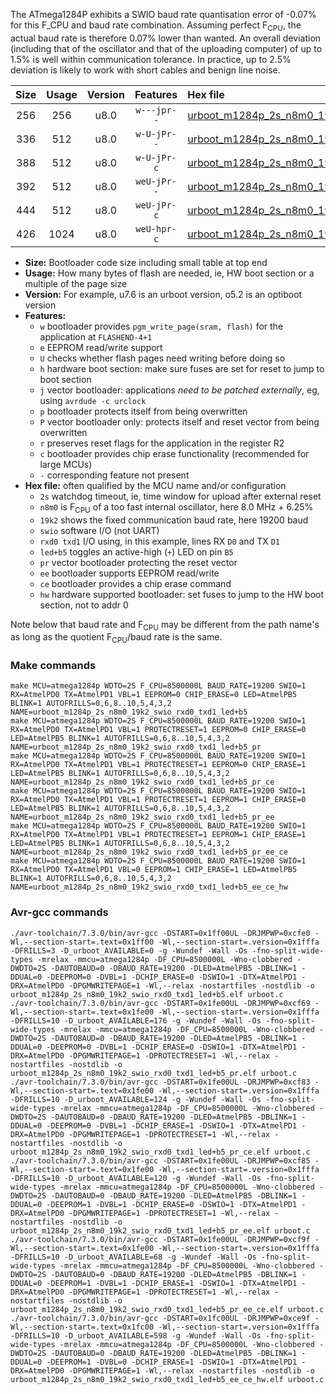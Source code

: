 The ATmega1284P exhibits a SWIO baud rate quantisation error of -0.07% for this F_CPU and baud rate combination. Assuming perfect F<sub>CPU</sub>, the actual baud rate is therefore 0.07% lower than wanted. An overall deviation (including that of the oscillator and that of the uploading computer) of up to 1.5% is well within communication tolerance. In practice, up to 2.5% deviation is likely to work with short cables and benign line noise.

|Size|Usage|Version|Features|Hex file|
|:-:|:-:|:-:|:-:|:--|
|256|256|u8.0|`w---jpr--`|[urboot_m1284p_2s_n8m0_19k2_swio_rxd0_txd1_led+b5.hex](https://raw.githubusercontent.com/stefanrueger/urboot.hex/main/boards/wildfire/atmega1284p/watchdog_2_s/internal_oscillator_n%2B6.25%25/%2B8m000000_hz/%2B%2B19k2_baud/uart0_rxd0_txd1/led%2Bb5/urboot_m1284p_2s_n8m0_19k2_swio_rxd0_txd1_led%2Bb5.hex)|
|336|512|u8.0|`w-U-jPr--`|[urboot_m1284p_2s_n8m0_19k2_swio_rxd0_txd1_led+b5_pr.hex](https://raw.githubusercontent.com/stefanrueger/urboot.hex/main/boards/wildfire/atmega1284p/watchdog_2_s/internal_oscillator_n%2B6.25%25/%2B8m000000_hz/%2B%2B19k2_baud/uart0_rxd0_txd1/led%2Bb5/urboot_m1284p_2s_n8m0_19k2_swio_rxd0_txd1_led%2Bb5_pr.hex)|
|388|512|u8.0|`w-U-jPr-c`|[urboot_m1284p_2s_n8m0_19k2_swio_rxd0_txd1_led+b5_pr_ce.hex](https://raw.githubusercontent.com/stefanrueger/urboot.hex/main/boards/wildfire/atmega1284p/watchdog_2_s/internal_oscillator_n%2B6.25%25/%2B8m000000_hz/%2B%2B19k2_baud/uart0_rxd0_txd1/led%2Bb5/urboot_m1284p_2s_n8m0_19k2_swio_rxd0_txd1_led%2Bb5_pr_ce.hex)|
|392|512|u8.0|`weU-jPr--`|[urboot_m1284p_2s_n8m0_19k2_swio_rxd0_txd1_led+b5_pr_ee.hex](https://raw.githubusercontent.com/stefanrueger/urboot.hex/main/boards/wildfire/atmega1284p/watchdog_2_s/internal_oscillator_n%2B6.25%25/%2B8m000000_hz/%2B%2B19k2_baud/uart0_rxd0_txd1/led%2Bb5/urboot_m1284p_2s_n8m0_19k2_swio_rxd0_txd1_led%2Bb5_pr_ee.hex)|
|444|512|u8.0|`weU-jPr-c`|[urboot_m1284p_2s_n8m0_19k2_swio_rxd0_txd1_led+b5_pr_ee_ce.hex](https://raw.githubusercontent.com/stefanrueger/urboot.hex/main/boards/wildfire/atmega1284p/watchdog_2_s/internal_oscillator_n%2B6.25%25/%2B8m000000_hz/%2B%2B19k2_baud/uart0_rxd0_txd1/led%2Bb5/urboot_m1284p_2s_n8m0_19k2_swio_rxd0_txd1_led%2Bb5_pr_ee_ce.hex)|
|426|1024|u8.0|`weU-hpr-c`|[urboot_m1284p_2s_n8m0_19k2_swio_rxd0_txd1_led+b5_ee_ce_hw.hex](https://raw.githubusercontent.com/stefanrueger/urboot.hex/main/boards/wildfire/atmega1284p/watchdog_2_s/internal_oscillator_n%2B6.25%25/%2B8m000000_hz/%2B%2B19k2_baud/uart0_rxd0_txd1/led%2Bb5/urboot_m1284p_2s_n8m0_19k2_swio_rxd0_txd1_led%2Bb5_ee_ce_hw.hex)|

- **Size:** Bootloader code size including small table at top end
- **Usage:** How many bytes of flash are needed, ie, HW boot section or a multiple of the page size
- **Version:** For example, u7.6 is an urboot version, o5.2 is an optiboot version
- **Features:**
  + `w` bootloader provides `pgm_write_page(sram, flash)` for the application at `FLASHEND-4+1`
  + `e` EEPROM read/write support
  + `U` checks whether flash pages need writing before doing so
  + `h` hardware boot section: make sure fuses are set for reset to jump to boot section
  + `j` vector bootloader: applications *need to be patched externally*, eg, using `avrdude -c urclock`
  + `p` bootloader protects itself from being overwritten
  + `P` vector bootloader only: protects itself and reset vector from being overwritten
  + `r` preserves reset flags for the application in the register R2
  + `c` bootloader provides chip erase functionality (recommended for large MCUs)
  + `-` corresponding feature not present
- **Hex file:** often qualified by the MCU name and/or configuration
  + `2s` watchdog timeout, ie, time window for upload after external reset
  + `n8m0` is F<sub>CPU</sub> of a too fast internal oscillator, here 8.0 MHz + 6.25%
  + `19k2` shows the fixed communication baud rate, here 19200 baud
  + `swio` software I/O (not UART)
  + `rxd0 txd1` I/O using, in this example, lines RX `D0` and TX `D1`
  + `led+b5` toggles an active-high (`+`) LED on pin `B5`
  + `pr` vector bootloader protecting the reset vector
  + `ee` bootloader supports EEPROM read/write
  + `ce` bootloader provides a chip erase command
  + `hw` hardware supported bootloader: set fuses to jump to the HW boot section, not to addr 0


Note below that baud rate and F<sub>CPU</sub> may be different from the path name's as long as the quotient F<sub>CPU</sub>/baud rate is the same.

### Make commands
```
make MCU=atmega1284p WDTO=2S F_CPU=8500000L BAUD_RATE=19200 SWIO=1 RX=AtmelPD0 TX=AtmelPD1 VBL=1 EEPROM=0 CHIP_ERASE=0 LED=AtmelPB5 BLINK=1 AUTOFRILLS=0,6,8..10,5,4,3,2 NAME=urboot_m1284p_2s_n8m0_19k2_swio_rxd0_txd1_led+b5
make MCU=atmega1284p WDTO=2S F_CPU=8500000L BAUD_RATE=19200 SWIO=1 RX=AtmelPD0 TX=AtmelPD1 VBL=1 PROTECTRESET=1 EEPROM=0 CHIP_ERASE=0 LED=AtmelPB5 BLINK=1 AUTOFRILLS=0,6,8..10,5,4,3,2 NAME=urboot_m1284p_2s_n8m0_19k2_swio_rxd0_txd1_led+b5_pr
make MCU=atmega1284p WDTO=2S F_CPU=8500000L BAUD_RATE=19200 SWIO=1 RX=AtmelPD0 TX=AtmelPD1 VBL=1 PROTECTRESET=1 EEPROM=0 CHIP_ERASE=1 LED=AtmelPB5 BLINK=1 AUTOFRILLS=0,6,8..10,5,4,3,2 NAME=urboot_m1284p_2s_n8m0_19k2_swio_rxd0_txd1_led+b5_pr_ce
make MCU=atmega1284p WDTO=2S F_CPU=8500000L BAUD_RATE=19200 SWIO=1 RX=AtmelPD0 TX=AtmelPD1 VBL=1 PROTECTRESET=1 EEPROM=1 CHIP_ERASE=0 LED=AtmelPB5 BLINK=1 AUTOFRILLS=0,6,8..10,5,4,3,2 NAME=urboot_m1284p_2s_n8m0_19k2_swio_rxd0_txd1_led+b5_pr_ee
make MCU=atmega1284p WDTO=2S F_CPU=8500000L BAUD_RATE=19200 SWIO=1 RX=AtmelPD0 TX=AtmelPD1 VBL=1 PROTECTRESET=1 EEPROM=1 CHIP_ERASE=1 LED=AtmelPB5 BLINK=1 AUTOFRILLS=0,6,8..10,5,4,3,2 NAME=urboot_m1284p_2s_n8m0_19k2_swio_rxd0_txd1_led+b5_pr_ee_ce
make MCU=atmega1284p WDTO=2S F_CPU=8500000L BAUD_RATE=19200 SWIO=1 RX=AtmelPD0 TX=AtmelPD1 VBL=0 EEPROM=1 CHIP_ERASE=1 LED=AtmelPB5 BLINK=1 AUTOFRILLS=0,6,8..10,5,4,3,2 NAME=urboot_m1284p_2s_n8m0_19k2_swio_rxd0_txd1_led+b5_ee_ce_hw
```

### Avr-gcc commands
```
./avr-toolchain/7.3.0/bin/avr-gcc -DSTART=0x1ff00UL -DRJMPWP=0xcfe0 -Wl,--section-start=.text=0x1ff00 -Wl,--section-start=.version=0x1fffa -DFRILLS=3 -D_urboot_AVAILABLE=0 -g -Wundef -Wall -Os -fno-split-wide-types -mrelax -mmcu=atmega1284p -DF_CPU=8500000L -Wno-clobbered -DWDTO=2S -DAUTOBAUD=0 -DBAUD_RATE=19200 -DLED=AtmelPB5 -DBLINK=1 -DDUAL=0 -DEEPROM=0 -DVBL=1 -DCHIP_ERASE=0 -DSWIO=1 -DTX=AtmelPD1 -DRX=AtmelPD0 -DPGMWRITEPAGE=1 -Wl,--relax -nostartfiles -nostdlib -o urboot_m1284p_2s_n8m0_19k2_swio_rxd0_txd1_led+b5.elf urboot.c
./avr-toolchain/7.3.0/bin/avr-gcc -DSTART=0x1fe00UL -DRJMPWP=0xcf69 -Wl,--section-start=.text=0x1fe00 -Wl,--section-start=.version=0x1fffa -DFRILLS=10 -D_urboot_AVAILABLE=176 -g -Wundef -Wall -Os -fno-split-wide-types -mrelax -mmcu=atmega1284p -DF_CPU=8500000L -Wno-clobbered -DWDTO=2S -DAUTOBAUD=0 -DBAUD_RATE=19200 -DLED=AtmelPB5 -DBLINK=1 -DDUAL=0 -DEEPROM=0 -DVBL=1 -DCHIP_ERASE=0 -DSWIO=1 -DTX=AtmelPD1 -DRX=AtmelPD0 -DPGMWRITEPAGE=1 -DPROTECTRESET=1 -Wl,--relax -nostartfiles -nostdlib -o urboot_m1284p_2s_n8m0_19k2_swio_rxd0_txd1_led+b5_pr.elf urboot.c
./avr-toolchain/7.3.0/bin/avr-gcc -DSTART=0x1fe00UL -DRJMPWP=0xcf83 -Wl,--section-start=.text=0x1fe00 -Wl,--section-start=.version=0x1fffa -DFRILLS=10 -D_urboot_AVAILABLE=124 -g -Wundef -Wall -Os -fno-split-wide-types -mrelax -mmcu=atmega1284p -DF_CPU=8500000L -Wno-clobbered -DWDTO=2S -DAUTOBAUD=0 -DBAUD_RATE=19200 -DLED=AtmelPB5 -DBLINK=1 -DDUAL=0 -DEEPROM=0 -DVBL=1 -DCHIP_ERASE=1 -DSWIO=1 -DTX=AtmelPD1 -DRX=AtmelPD0 -DPGMWRITEPAGE=1 -DPROTECTRESET=1 -Wl,--relax -nostartfiles -nostdlib -o urboot_m1284p_2s_n8m0_19k2_swio_rxd0_txd1_led+b5_pr_ce.elf urboot.c
./avr-toolchain/7.3.0/bin/avr-gcc -DSTART=0x1fe00UL -DRJMPWP=0xcf85 -Wl,--section-start=.text=0x1fe00 -Wl,--section-start=.version=0x1fffa -DFRILLS=10 -D_urboot_AVAILABLE=120 -g -Wundef -Wall -Os -fno-split-wide-types -mrelax -mmcu=atmega1284p -DF_CPU=8500000L -Wno-clobbered -DWDTO=2S -DAUTOBAUD=0 -DBAUD_RATE=19200 -DLED=AtmelPB5 -DBLINK=1 -DDUAL=0 -DEEPROM=1 -DVBL=1 -DCHIP_ERASE=0 -DSWIO=1 -DTX=AtmelPD1 -DRX=AtmelPD0 -DPGMWRITEPAGE=1 -DPROTECTRESET=1 -Wl,--relax -nostartfiles -nostdlib -o urboot_m1284p_2s_n8m0_19k2_swio_rxd0_txd1_led+b5_pr_ee.elf urboot.c
./avr-toolchain/7.3.0/bin/avr-gcc -DSTART=0x1fe00UL -DRJMPWP=0xcf9f -Wl,--section-start=.text=0x1fe00 -Wl,--section-start=.version=0x1fffa -DFRILLS=10 -D_urboot_AVAILABLE=68 -g -Wundef -Wall -Os -fno-split-wide-types -mrelax -mmcu=atmega1284p -DF_CPU=8500000L -Wno-clobbered -DWDTO=2S -DAUTOBAUD=0 -DBAUD_RATE=19200 -DLED=AtmelPB5 -DBLINK=1 -DDUAL=0 -DEEPROM=1 -DVBL=1 -DCHIP_ERASE=1 -DSWIO=1 -DTX=AtmelPD1 -DRX=AtmelPD0 -DPGMWRITEPAGE=1 -DPROTECTRESET=1 -Wl,--relax -nostartfiles -nostdlib -o urboot_m1284p_2s_n8m0_19k2_swio_rxd0_txd1_led+b5_pr_ee_ce.elf urboot.c
./avr-toolchain/7.3.0/bin/avr-gcc -DSTART=0x1fc00UL -DRJMPWP=0xce9f -Wl,--section-start=.text=0x1fc00 -Wl,--section-start=.version=0x1fffa -DFRILLS=10 -D_urboot_AVAILABLE=598 -g -Wundef -Wall -Os -fno-split-wide-types -mrelax -mmcu=atmega1284p -DF_CPU=8500000L -Wno-clobbered -DWDTO=2S -DAUTOBAUD=0 -DBAUD_RATE=19200 -DLED=AtmelPB5 -DBLINK=1 -DDUAL=0 -DEEPROM=1 -DVBL=0 -DCHIP_ERASE=1 -DSWIO=1 -DTX=AtmelPD1 -DRX=AtmelPD0 -DPGMWRITEPAGE=1 -Wl,--relax -nostartfiles -nostdlib -o urboot_m1284p_2s_n8m0_19k2_swio_rxd0_txd1_led+b5_ee_ce_hw.elf urboot.c
```

